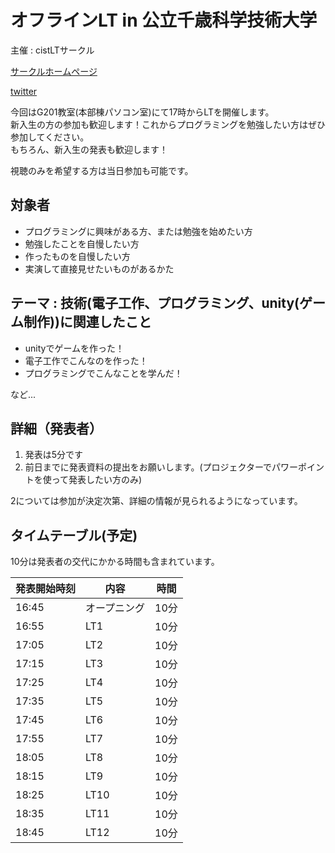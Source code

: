 # オフラインLT in 公立千歳科学技術大学

主催 : cistLTサークル  

[サークルホームページ](https://cist-lt-group.web.app/)  

[twitter](https://twitter.com/cistLT)

今回はG201教室(本部棟パソコン室)にて17時からLTを開催します。  
新入生の方の参加も歓迎します！これからプログラミングを勉強したい方はぜひ参加してください。  
もちろん、新入生の発表も歓迎します！

視聴のみを希望する方は当日参加も可能です。

## 対象者

- プログラミングに興味がある方、または勉強を始めたい方
- 勉強したことを自慢したい方
- 作ったものを自慢したい方
- 実演して直接見せたいものがあるかた

## テーマ : 技術(電子工作、プログラミング、unity(ゲーム制作))に関連したこと

- unityでゲームを作った！
- 電子工作でこんなのを作った！
- プログラミングでこんなことを学んだ！

など...

## 詳細（発表者）

1. 発表は5分です
2. 前日までに発表資料の提出をお願いします。(プロジェクターでパワーポイントを使って発表したい方のみ)

2については参加が決定次第、詳細の情報が見られるようになっています。

## タイムテーブル(予定)

10分は発表者の交代にかかる時間も含まれています。

|   発表開始時刻    | 内容 | 時間 | 
| ----- | ---- | ---- | 
| 16:45 | オープニング  | 10分 | 
| 16:55 | LT1  | 10分 | 
| 17:05 | LT2  | 10分 | 
| 17:15 | LT3  | 10分 | 
| 17:25 | LT4  | 10分 | 
| 17:35 | LT5  | 10分 | 
| 17:45 | LT6  | 10分 | 
| 17:55 | LT7  | 10分 | 
| 18:05 | LT8  | 10分 | 
| 18:15 | LT9 | 10分 | 
| 18:25 | LT10 | 10分 | 
| 18:35 | LT11 |   10分   |
| 18:45 | LT12 |   10分   |
